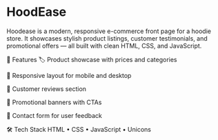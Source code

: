 # HoodEase

Hoodease is a modern, responsive e-commerce front page for a hoodie store. It showcases stylish product listings, customer testimonials, and promotional offers — all built with clean HTML, CSS, and JavaScript.

🔧 Features
🏷️ Product showcase with prices and categories

📱 Responsive layout for mobile and desktop

💬 Customer reviews section

🎯 Promotional banners with CTAs

📩 Contact form for user feedback

🛠️ Tech Stack
HTML • CSS • JavaScript • Unicons
